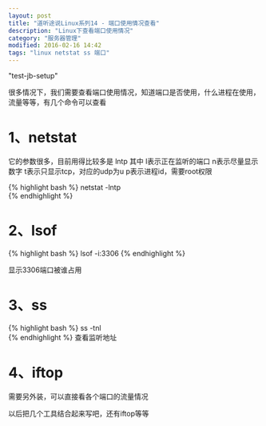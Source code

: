 ```yaml
---
layout: post
title: "道听途说Linux系列14 - 端口使用情况查看"
description: "Linux下查看端口使用情况"
category: "服务器管理"
modified: 2016-02-16 14:42
tags: "linux netstat ss 端口"
---
```

"test-jb-setup"

很多情况下，我们需要查看端口使用情况，知道端口是否使用，什么进程在使用，流量等等，有几个命令可以查看

# 1、netstat
它的参数很多，目前用得比较多是 lntp
其中 
l表示正在监听的端口
n表示尽量显示数字
t表示只显示tcp，对应的udp为u
p表示进程id，需要root权限

{% highlight bash %}
netstat -lntp  
{% endhighlight  %}

# 2、lsof

{% highlight bash %}
lsof -i:3306
{% endhighlight  %}

显示3306端口被谁占用

# 3、ss

{% highlight bash %}
ss -tnl  
{% endhighlight  %}
查看监听地址

# 4、iftop

需要另外装，可以直接看各个端口的流量情况

以后把几个工具结合起来写吧，还有iftop等等